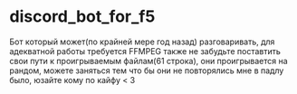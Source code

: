 # discord_bot_for_f5
Бот который может(по крайней мере год назад) разговаривать, для адекватной работы требуется FFMPEG 
также не забудьте поставтить свои пути к проигрываемым файлам(61 строка), они проигрывается на рандом, можете заняться тем что бы они не повторялись
мне в падлу было, юзайте кому по кайфу < 3
